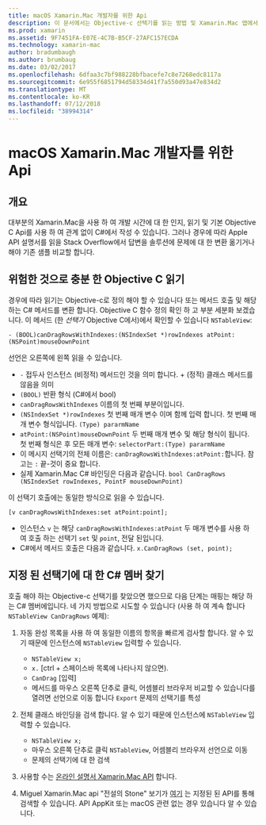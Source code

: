 ```yaml
---
title: macOS Xamarin.Mac 개발자를 위한 Api
description: 이 문서에서는 Objective-c 선택기를 읽는 방법 및 Xamarin.Mac 앱에서 해당 C# 메서드를 찾는 방법을 설명 합니다.
ms.prod: xamarin
ms.assetid: 9F7451FA-E07E-4C7B-B5CF-27AFC157ECDA
ms.technology: xamarin-mac
author: bradumbaugh
ms.author: brumbaug
ms.date: 03/02/2017
ms.openlocfilehash: 6dfaa3c7bf988228bfbacefe7c8e7268edc8117a
ms.sourcegitcommit: 6e955f6851794d58334d41f7a550d93a47e834d2
ms.translationtype: MT
ms.contentlocale: ko-KR
ms.lasthandoff: 07/12/2018
ms.locfileid: "38994314"
---
```

# <a name="macos-apis-for-xamarinmac-developers"></a>macOS Xamarin.Mac 개발자를 위한 Api

## <a name="overview"></a>개요

대부분의 Xamarin.Mac을 사용 하 여 개발 시간에 대 한 인지, 읽기 및 기본 Objective C Api를 사용 하 여 관계 없이 C#에서 작성 수 있습니다. 그러나 경우에 따라 Apple API 설명서를 읽을 Stack Overflow에서 답변을 솔루션에 문제에 대 한 변환 옮기거나 해야 기존 샘플 비교할 합니다.

## <a name="reading-enough-objective-c-to-be-dangerous"></a>위험한 것으로 충분 한 Objective C 읽기

경우에 따라 읽기는 Objective-c로 정의 해야 할 수 있습니다 또는 메서드 호출 및 해당 하는 C# 메서드를 변환 합니다. Objective C 함수 정의 확인 하 고 부분 세분화 보겠습니다. 이 메서드 (한 *선택기* Objective C에서)에서 확인할 수 있습니다 `NSTableView`:

```objc
- (BOOL)canDragRowsWithIndexes:(NSIndexSet *)rowIndexes atPoint:(NSPoint)mouseDownPoint
```

선언은 오른쪽에 왼쪽 읽을 수 있습니다.

- `-` 접두사 인스턴스 (비정적) 메서드인 것을 의미 합니다. + (정적) 클래스 메서드를 않음을 의미
- `(BOOL)` 반환 형식 (C#에서 bool)
- `canDragRowsWithIndexes` 이름의 첫 번째 부분이입니다.
- `(NSIndexSet *)rowIndexes` 첫 번째 매개 변수 이며 함께 입력 합니다. 첫 번째 매개 변수 형식입니다. `(Type) pararmName`
- `atPoint:(NSPoint)mouseDownPoint` 두 번째 매개 변수 및 해당 형식이 됩니다. 첫 번째 형식은 후 모든 매개 변수: `selectorPart:(Type) pararmName`
- 이 메시지 선택기의 전체 이름은: `canDragRowsWithIndexes:atPoint:`합니다. 참고는 `:` 끝-것이 중요 합니다.
- 실제 Xamarin.Mac C# 바인딩은 다음과 같습니다. `bool CanDragRows (NSIndexSet rowIndexes, PointF mouseDownPoint)`

이 선택기 호출에는 동일한 방식으로 읽을 수 있습니다.

```objc
[v canDragRowsWithIndexes:set atPoint:point];
```

- 인스턴스 `v` 는 해당 `canDragRowsWithIndexes:atPoint` 두 매개 변수를 사용 하 여 호출 하는 선택기 `set` 및 `point`, 전달 된입니다.
- C#에서 메서드 호출은 다음과 같습니다. `x.CanDragRows (set, point);`

<a name="finding_selector" />

## <a name="finding-the-c-member-for-a-given-selector"></a>지정 된 선택기에 대 한 C# 멤버 찾기

호출 해야 하는 Objective-c 선택기를 찾았으면 했으므로 다음 단계는 매핑는 해당 하는 C# 멤버에입니다. 네 가지 방법으로 시도할 수 있습니다 (사용 하 여 계속 합니다 `NSTableView CanDragRows` 예제):

1. 자동 완성 목록을 사용 하 여 동일한 이름의 항목을 빠르게 검사할 합니다. 알 수 있기 때문에 인스턴스에 `NSTableView` 입력할 수 있습니다.

    - `NSTableView x;`
    - `x.` [ctrl + 스페이스바 목록에 나타나지 않으면).
    - `CanDrag` [입력]
    - 메서드를 마우스 오른쪽 단추로 클릭, 어셈블리 브라우저 비교할 수 있습니다를 열려면 선언으로 이동 합니다 `Export` 문제의 선택기를 특성

2. 전체 클래스 바인딩을 검색 합니다. 알 수 있기 때문에 인스턴스에 `NSTableView` 입력할 수 있습니다.

    - `NSTableView x;`
    - 마우스 오른쪽 단추로 클릭 `NSTableView`, 어셈블리 브라우저 선언으로 이동
    - 문제의 선택기에 대 한 검색

3. 사용할 수는 [온라인 설명서 Xamarin.Mac API](https://docs.microsoft.com/dotnet/api/?view=xamarinmac-3.0) 합니다.

4. Miguel Xamarin.Mac api "전설의 Stone" 보기가 [여기](http://tirania.org/tmp/rosetta.html) 는 지정된 된 API를 통해 검색할 수 있습니다. API AppKit 또는 macOS 관련 없는 경우 있습니다 알 수 있습니다.

<!--
Note: In some cases, the assembly browser can hit a bug where it will open but not jump to the right definition. Keep that tab open, switch back to your source code and try again.
Note: The assembly browser tricks currently only works with Xamarin.Mac Classic. This will be fixed in a future version.
-->
